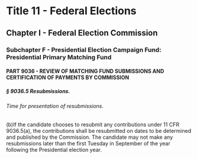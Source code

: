 
# Title 11 - Federal Elections
## Chapter I - Federal Election Commission
### Subchapter F - Presidential Election Campaign Fund: Presidential Primary Matching Fund
#### PART 9036 - REVIEW OF MATCHING FUND SUBMISSIONS AND CERTIFICATION OF PAYMENTS BY COMMISSION
##### § 9036.5 Resubmissions.
###### Time for presentation of resubmissions.

(b)If the candidate chooses to resubmit any contributions under 11 CFR 9036.5(a), the contributions shall be resubmitted on dates to be determined and published by the Commission. The candidate may not make any resubmissions later than the first Tuesday in September of the year following the Presidential election year.
